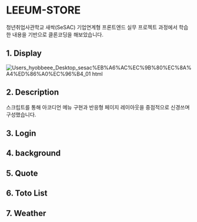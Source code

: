 # LEEUM-STORE
청년취업사관학교 새싹(SeSAC) 기업연계형 프론트엔드 실무 프로젝트 과정에서 학습한 내용을 기반으로 클론코딩을 해보았습니다.

## 1. Display
![_Users_hyobbeee_Desktop_sesac_%EB%A6%AC%EC%9B%80%EC%8A%A4%ED%86%A0%EC%96%B4_01 html](https://user-images.githubusercontent.com/99409757/179341117-32fe043a-5106-4519-82e0-6ecf4eb0af9e.png)

## 2. Description
스크립트를 통해 아코디언 메뉴 구현과 반응형 페이지 레이아웃을 중점적으로 신경쓰며 구성했습니다. 

## 3. Login
## 4. background
## 5. Quote
## 6. Toto List
## 7. Weather
